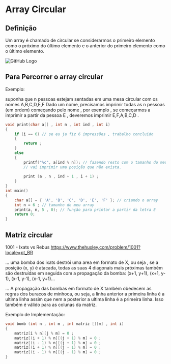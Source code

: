 # Array Circular

## Definição 

Um array é chamado de circular se considerarmos o primeiro elemento como o próximo do último elemento e o anterior do
primeiro elemento como o último elemento.

![GitHub Logo](http://www.mathcs.emory.edu/~cheung/Courses/171/Syllabus/8-List/FIGS/queue04.gif)

## Para Percorrer o array circular 

Exemplo: 


suponha que n pessoas estejam sentadas em uma mesa circular com os nomes A,B,C,D,E,F Dado um nome, precisamos imprimir todas as n pessoas (em ordem) começando pelo nome , por exemplo , se começarmos a imprimir a partir da pessoa E , deveremos imprimir E,F,A,B,C,D .

```c
void print(char a[] , int n , int ind , int i) 
{ 
    if (i == 6) // se eu ja fiz 6 impressões , trabalho concluido
    {
        return ;
    }
    else
    {
        printf("%c", a[ind % n]); // fazendo resto com o tamanho do meu array , eu garanto que ele nunca 
        // vai imprimir uma posição que não exista.
        
        print (a , n , ind + 1 , i + 1) ;
    }
} 
int main() 
{ 
    char a[] = { 'A', 'B', 'C', 'D', 'E', 'F' }; // criando o array
    int n = 6 ; // tamanho do meu array 
    print(a, n, 5 , 0); // função para printar a partir da letra E
    return 0; 
} 
```

## Matriz circular 

1001 - Ixats vs Rebus
https://www.thehuxley.com/problem/1001?locale=pt_BR

... uma bomba dos ixats destrói uma area em formato de X, ou seja , se a posição (x, y) é atacada, todas as suas 4 diagonais mais próximas também são destruídas em seguida com a propagação da bomba: (x+1, y+1), (x+1, y-1), (x-1, y-1), (x-1, y+1)...


... A propagação das bombas em formato de X também obedecem as regras dos buracos de minhoca, ou seja, a linha anterior a primeira linha é a ultima linha assim que nem a posterior a ultima linha é a primeira linha. Isso também é válido para as colunas da matriz.

Exemplo de Implementação:

```c
void bomb (int n , int m , int matriz [][m] , int i)
{
    matriz[i % n][j % m] = 0 ;
    matriz[(i + 1) % n][(j + 1) % m] = 0 ;
    matriz[(i - 1) % n][(j + 1) % m] = 0 ;
    matriz[(i + 1) % n][(j - 1) % m] = 0 ;
    matriz[(i - 1) % n][(j - 1) % m] = 0 ;
}
```
